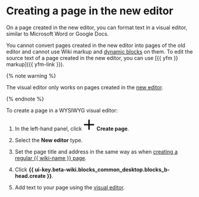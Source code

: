 # Creating a page in the new editor

On a page created in the new editor, you can format text in a visual editor, similar to Microsoft Word or Google Docs.

You cannot convert pages created in the new editor into pages of the old editor and cannot use Wiki markup and [dynamic blocks](actions.md) on them. To edit the source text of a page created in the new editor, you can use [{{ yfm }} markup]({{ yfm-link }}).

{% note warning %}

The visual editor only works on pages created in the [new editor](pages-types.md#wysiwyg).

{% endnote %}

To create a page in a WYSIWYG visual editor:

1. In the left-hand panel, click ![](../_assets/wiki/svg/create-page.svg) **Create page**.

1. Select the **New editor** type.

1. Set the page title and address in the same way as when [creating a regular {{ wiki-name }} page](create-page.md).

1. Click **{{ ui-key.beta-wiki.blocks_common_desktop.blocks_b-head.create }}**.

1. Add text to your page using the [visual editor](wysiwyg-edit.md).
